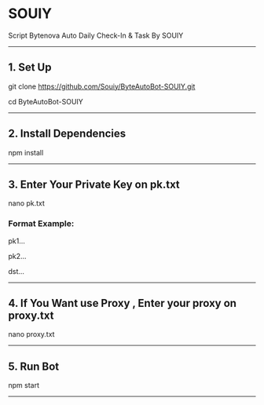 # SOUIY
Script Bytenova Auto Daily Check-In & Task By SOUIY

---

## 1. Set Up

git clone https://github.com/Souiy/ByteAutoBot-SOUIY.git

cd ByteAutoBot-SOUIY

---

## 2. Install Dependencies
npm install

---

## 3. Enter Your Private Key on pk.txt
nano pk.txt

### Format Example:

pk1...

pk2...

dst...

---

## 4. If You Want use Proxy , Enter your proxy on proxy.txt
nano proxy.txt

---

## 5.  Run Bot 
npm start

---


